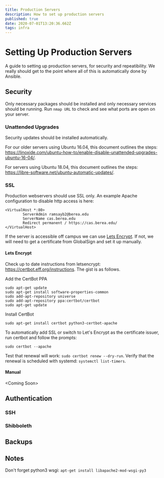 ```yaml
---
title: Production Servers
description: How to set up production servers
published: true
date: 2020-07-01T13:20:36.662Z
tags: infra
---
```


# Setting Up Production Servers
A guide to setting up production servers, for security and repeatibility. We really should get to the point where all of this is automatically done by Ansible.



## Security
Only necessary packages should be installed and only necessary services should be running. Run `nmap URL` to check and see what ports are open on your server.

### Unattended Upgrades
Security updates should be installed automatically. 

For our older servers using Ubuntu 16.04, this document outlines the steps: https://linoxide.com/ubuntu-how-to/enable-disable-unattended-upgrades-ubuntu-16-04/.

For servers using Ubuntu 18.04, this document outlines the steps: https://libre-software.net/ubuntu-automatic-updates/.

### SSL
Production webservers should use SSL only. An example Apache configuration to disable http access is here:

    <VirtualHost *:80>
            ServerAdmin ramsayb2@berea.edu
            ServerName cas.berea.edu
            Redirect permanent / https://cas.berea.edu/
    </VirtualHost>



If the server is accessible off campus we can use [Lets Encrypt](https://letsencrypt.org/). If not, we will need to get a certificate from GlobalSign and set it up manually.

#### Lets Encrypt
Check up to date instructions from letsencrypt: https://certbot.eff.org/instructions. The gist is as follows.

Add the CertBot PPA

    sudo apt-get update
    sudo apt-get install software-properties-common
    sudo add-apt-repository universe
    sudo add-apt-repository ppa:certbot/certbot
    sudo apt-get update
    
Install CertBot
	
    sudo apt-get install certbot python3-certbot-apache

To automatically add SSL or switch to Let's Encrypt as the certificate issuer, run certbot and follow the prompts:

    sudo certbot --apache
    
Test that renewal will work: `sudo certbot renew --dry-run`.
Verify that the renewal is scheduled with systemd: `systemctl list-timers`.

#### Manual
<Coming Soon\>


## Authentication

### SSH

### Shibboleth

## Backups

## Notes

Don't forget python3 wsgi: `apt-get install libapache2-mod-wsgi-py3`


